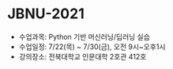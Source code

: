 # JBNU-2021

  - 수업과목: Python 기반 머신러닝/딥러닝 실습
  - 수업일정: 7/22(목) ~ 7/30(금), 오전 9시~오후1시 
  - 강의장소: 전북대학교 인문대학 2호관 412호
